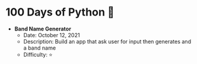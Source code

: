 # 100 Days of Python 🐍


- **Band Name Generator**
  - Date: October 12, 2021
  - Description: Build an app that ask user for input then generates and a band name
  - Difficulty: ⭐️
  
